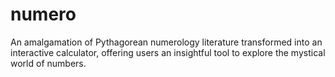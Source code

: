 # numero
An amalgamation of Pythagorean numerology literature transformed into an interactive calculator, offering users an insightful tool to explore the mystical world of numbers.

